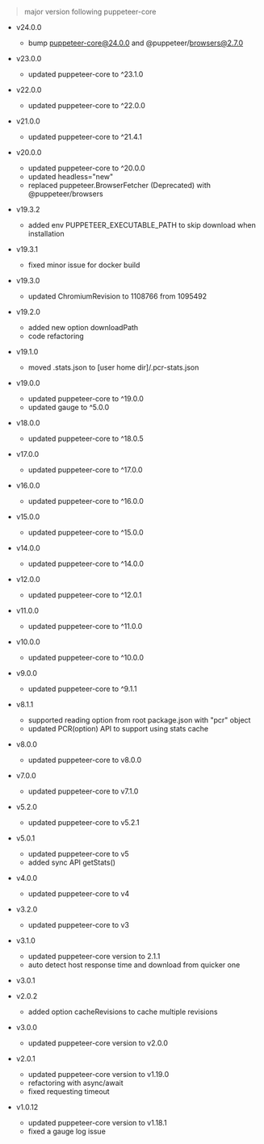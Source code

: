 > major version following puppeteer-core

+ v24.0.0
  - bump puppeteer-core@24.0.0 and @puppeteer/browsers@2.7.0

+ v23.0.0
  - updated puppeteer-core to ^23.1.0

+ v22.0.0
  - updated puppeteer-core to ^22.0.0

+ v21.0.0
  - updated puppeteer-core to ^21.4.1

+ v20.0.0
  - updated puppeteer-core to ^20.0.0
  - updated headless="new"
  - replaced puppeteer.BrowserFetcher (Deprecated) with @puppeteer/browsers

+ v19.3.2
  - added env PUPPETEER_EXECUTABLE_PATH to skip download when installation

+ v19.3.1
  - fixed minor issue for docker build

+ v19.3.0
  - updated ChromiumRevision to 1108766 from 1095492

+ v19.2.0
  - added new option downloadPath
  - code refactoring

+ v19.1.0
  - moved .stats.json to [user home dir]/.pcr-stats.json

+ v19.0.0
  - updated puppeteer-core to ^19.0.0
  - updated gauge to ^5.0.0

+ v18.0.0
  - updated puppeteer-core to ^18.0.5

+ v17.0.0
  - updated puppeteer-core to ^17.0.0

+ v16.0.0
  - updated puppeteer-core to ^16.0.0

+ v15.0.0
  - updated puppeteer-core to ^15.0.0

+ v14.0.0
  - updated puppeteer-core to ^14.0.0

+ v12.0.0
  - updated puppeteer-core to ^12.0.1

+ v11.0.0
  - updated puppeteer-core to ^11.0.0

+ v10.0.0
  - updated puppeteer-core to ^10.0.0

+ v9.0.0
  - updated puppeteer-core to ^9.1.1

+ v8.1.1
  - supported reading option from root package.json with "pcr" object
  - updated PCR(option) API to support using stats cache

+ v8.0.0
  - updated puppeteer-core to v8.0.0

+ v7.0.0
  - updated puppeteer-core to v7.1.0

+ v5.2.0
  - updated puppeteer-core to v5.2.1

+ v5.0.1
  - updated puppeteer-core to v5
  - added sync API getStats()

+ v4.0.0
  - updated puppeteer-core to v4

+ v3.2.0
  - updated puppeteer-core to v3

+ v3.1.0
  - updated puppeteer-core version to 2.1.1
  - auto detect host response time and download from quicker one

+ v3.0.1
+ v2.0.2
  - added option cacheRevisions to cache multiple revisions

+ v3.0.0
  - updated puppeteer-core version to v2.0.0

+ v2.0.1
  - updated puppeteer-core version to v1.19.0
  - refactoring with async/await
  - fixed requesting timeout

+ v1.0.12
  - updated puppeteer-core version to v1.18.1
  - fixed a gauge log issue
